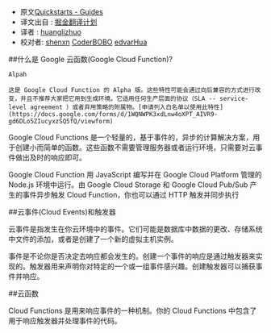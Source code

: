 * 原文[Quickstarts - Guides](https://cloud.google.com/functions/docs)
* 译文出自 : [掘金翻译计划](https://github.com/xitu/gold-miner)
* 译者 : [huanglizhuo](https://github.com/huanglizhuo)
* 校对者: [shenxn](https://github.com/shenxn) [CoderBOBO](https://github.com/CoderBOBO) [edvarHua](https://github.com/edvardHua)


##什么是 Google 云函数(Google Cloud Function)?

```
Alpah

这是 Google Cloud Function 的 Alpha 版。这些特性可能会通过向后兼容的方式进行改变，并且不推荐大家把它用到生成环境。它适用任何生产层面的协议（SLA -- service-level agreement ）或者弃用策略的附属物。[申请列入白名单以使用此特性](https://docs.google.com/forms/d/1WQNWPK3xdLnw4oXPT_AIVR9-gd6DLo5ZIucyxzSQ5fQ/viewform)

```

Google Cloud Functions 是一个轻量的，基于事件的，异步的计算解决方案，用于创建小而简单的函数。这些函数不需要管理服务器或者运行环境，只需要对云事件做出及时的响应即可。

Google Cloud Function 用 JavaScript 编写并在 Google Cloud Platform 管理的 Node.js 环境中运行。由 Google Cloud Storage 和 Google Cloud Pub/Sub 产生的事件异步触发 Cloud Function，你也可以通过 HTTP 触发并同步执行

##云事件(Cloud Events)和触发器

云事件是指发生在你云环境中的事件。它们可能是数据库中数据的更改、存储系统中文件的添加，或者是创建了一个新的虚拟主机实例。

事件是不论你是否决定去响应都会发生的。创建一个事件的响应是通过触发器来实现的。触发器用来声明你对特定的一个或一组事件感兴趣。创建触发器可以捕获事件并响应。

##云函数

Cloud Functions 是用来响应事件的一种机制。你的 Cloud Functions 中包含了用于响应触发器并处理事件的代码。
